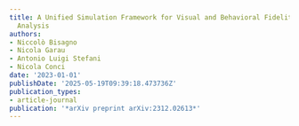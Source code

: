 ```yaml
---
title: A Unified Simulation Framework for Visual and Behavioral Fidelity in Crowd
  Analysis
authors:
- Niccolò Bisagno
- Nicola Garau
- Antonio Luigi Stefani
- Nicola Conci
date: '2023-01-01'
publishDate: '2025-05-19T09:39:18.473736Z'
publication_types:
- article-journal
publication: '*arXiv preprint arXiv:2312.02613*'
---
```

